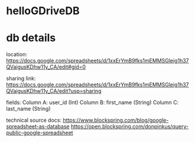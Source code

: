 # helloGDriveDB

# db details
location:
https://docs.google.com/spreadsheets/d/1xxErYmB9fks1mEMMSGleig1h37QVaigusKDhw11y_CA/edit#gid=0

sharing link:
https://docs.google.com/spreadsheets/d/1xxErYmB9fks1mEMMSGleig1h37QVaigusKDhw11y_CA/edit?usp=sharing

fields:
Column A: user_id (Int)
Column B: first_name (String)
Column C: last_name (String)

technical source docs:
https://www.blockspring.com/blog/google-spreadsheet-as-database
https://open.blockspring.com/donpinkus/query-public-google-spreadsheet
